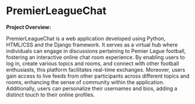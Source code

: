 # PremierLeagueChat

<b>Project Overview:</b>
<p>
PremierLeagueChat is a web application developed using Python, HTML/CSS and the Django framework. It serves as a virtual hub where individuals can engage in discussions pertaining to Pemier Lague football, fostering an interactive online chat room experience. By enabling users to log in, create various topics and rooms, and connect with other football enthusiasts, this platform facilitates real-time exchanges. Moreover, users gain access to live feeds from other participants across different topics and rooms, enhancing the sense of community within the application. Additionally, users can personalize their usernames and bios, adding a distinct touch to their online profiles.
  
</p>
